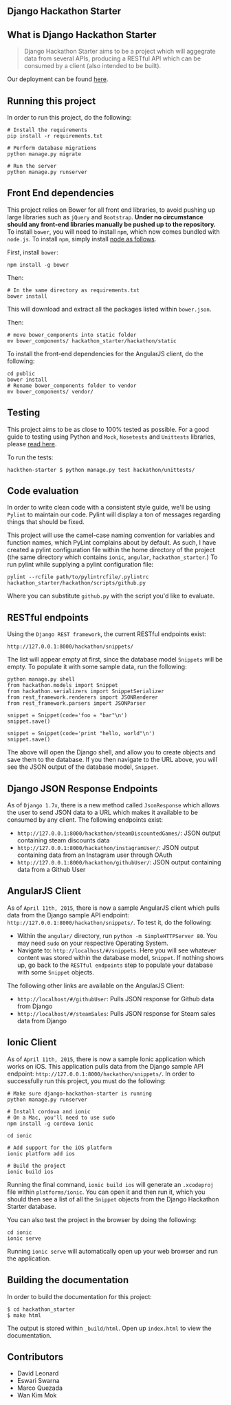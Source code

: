Django Hackathon Starter
------------------------

## What is Django Hackathon Starter

> Django Hackathon Starter aims to be a project which will aggegrate data from several APIs, producing a RESTful API which can be consumed by a client (also intended to be built). 

Our deployment can be found [here](http://django-hackathon-starter.herokuapp.com/hackathon/).

## Running this project

In order to run this project, do the following:

    # Install the requirements
    pip install -r requirements.txt

    # Perform database migrations
    python manage.py migrate

    # Run the server
    python manage.py runserver

## Front End dependencies

This project relies on Bower for all front end libraries, to avoid pushing up large libraries such as `jQuery` and `Bootstrap`. **Under no circumstance should any front-end libraries manually be pushed up to the repository.** To install `bower`, you will need to install `npm`, which now comes bundled with `node.js`. To install `npm`, simply install [node as follows](https://github.com/joyent/node/wiki/installing-node.js-via-package-manager). 

First, install `bower`:

    npm install -g bower

Then:

    # In the same directory as requirements.txt
    bower install

This will download and extract all the packages listed within `bower.json`. 

Then:

    # move bower_components into static folder
    mv bower_components/ hackathon_starter/hackathon/static

To install the front-end dependencies for the AngularJS client, do the following:

    cd public
    bower install
    # Rename bower_components folder to vendor
    mv bower_components/ vendor/


## Testing

This project aims to be as close to 100% tested as possible. For a good guide to testing using Python and `Mock`, `Nosetests` and `Unittests` libraries, please [read here](http://docs.python-guide.org/en/latest/writing/tests/).

To run the tests:

    hackthon-starter $ python manage.py test hackathon/unittests/

## Code evaluation

In order to write clean code with a consistent style guide, we'll be using `Pylint` to maintain our code. Pylint will display a ton of messages regarding things that should be fixed. 

This project will use the camel-case naming convention for variables and function names, which PyLint complains about by default. As such, I have created a pylint configuration file within the home directory of the project (the same directory which contains `ionic`, `angular`, `hackathon_starter`.) To run pylint while supplying a pylint configuration file:

    pylint --rcfile path/to/pylintrcfile/.pylintrc hackathon_starter/hackathon/scripts/github.py

Where you can substitute `github.py` with the script you'd like to evaluate. 


## RESTful endpoints

Using the `Django REST framework`, the current RESTful endpoints exist:

    http://127.0.0.1:8000/hackathon/snippets/

The list will appear empty at first, since the database model `Snippets` will be empty. To populate it with some sample data, run the following:

    python manage.py shell
    from hackathon.models import Snippet
    from hackathon.serializers import SnippetSerializer
    from rest_framework.renderers import JSONRenderer
    from rest_framework.parsers import JSONParser

    snippet = Snippet(code='foo = "bar"\n')
    snippet.save()

    snippet = Snippet(code='print "hello, world"\n')
    snippet.save()

The above will open the Django shell, and allow you to create objects and save them to the database. If you then navigate to the URL above, you will see the JSON output of the database model, `Snippet`. 

## Django JSON Response Endpoints

As of `Django 1.7x`, there is a new method called `JsonResponse` which allows the user to send JSON data to a URL which makes it available to be consumed by any client. The following endpoints exist:

* `http://127.0.0.1:8000/hackathon/steamDiscountedGames/`: JSON output containing steam discounts data
* `http://127.0.0.1:8000/hackathon/instagramUser/`: JSON output containing data from an Instagram user through OAuth
* `http://127.0.0.1:8000/hackathon/githubUser/`: JSON output containing data from a Github User

## AngularJS Client

As of `April 11th, 2015`, there is now a sample AngularJS client which pulls data from the Django sample API endpoint: `http://127.0.0.1:8000/hackathon/snippets/`. To test it, do the following:

* Within the `angular/` directory, run `python -m SimpleHTTPServer 80`. You may need `sudo` on your respective Operating System.
* Navigate to: `http://localhost/#/snippets`. Here you will see whatever content was stored within the database model, `Snippet`. If nothing shows up, go back to the `RESTful endpoints` step to populate your database with some `Snippet` objects. 

The following other links are available on the AngularJS Client:

* `http://localhost/#/githubUser`: Pulls JSON response for Github data from Django 
* `http://localhost/#/steamSales`: Pulls JSON response for Steam sales data from Django

## Ionic Client

As of `April 11th, 2015`, there is now a sample Ionic application which works on iOS. This application pulls data from the Django sample API endpoint: `http://127.0.0.1:8000/hackathon/snippets/`. In order to successfully run this project, you must do the following:

    # Make sure django-hackathon-starter is running
    python manage.py runserver

    # Install cordova and ionic
    # On a Mac, you'll need to use sudo
    npm install -g cordova ionic 

    cd ionic

    # Add support for the iOS platform
    ionic platform add ios

    # Build the project
    ionic build ios

Running the final command, `ionic build ios` will generate an `.xcodeproj` file within `platforms/ionic`. You can open it and then run it, which you should then see a list of all the `Snippet` objects from the Django Hackathon Starter database. 

You can also test the project in the browser by doing the following:

    cd ionic
    ionic serve 

Running `ionic serve` will automatically open up your web browser and run the application.


## Building the documentation

In order to build the documentation for this project:

    $ cd hackathon_starter
    $ make html

The output is stored within `_build/html`. Open up `index.html` to view the documentation.

## Contributors

* David Leonard
* Eswari Swarna
* Marco Quezada 
* Wan Kim Mok
